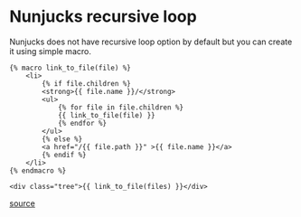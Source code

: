 # Nunjucks recursive loop

Nunjucks does not have recursive loop option by default but you can create it
using simple macro.

	{% macro link_to_file(file) %}
		<li>
			{% if file.children %}
			<strong>{{ file.name }}/</strong>
			<ul>
				{% for file in file.children %}
				{{ link_to_file(file) }}
				{% endfor %}
			</ul>
			{% else %}
			<a href="/{{ file.path }}" >{{ file.name }}</a>
			{% endif %}
		</li>
	{% endmacro %}

	<div class="tree">{{ link_to_file(files) }}</div>

[source](https://github.com/mozilla/nunjucks/issues/416#issuecomment-206335032)
